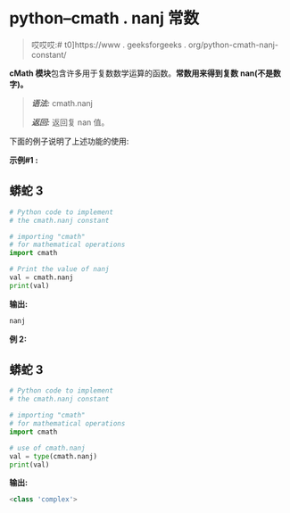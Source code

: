 # python–cmath . nanj 常数

> 哎哎哎:# t0]https://www . geeksforgeeks . org/python-cmath-nanj-constant/

**cMath 模块**包含许多用于复数数学运算的函数。**常数用来得到复数 nan(不是数字)。**

> ***语法:*** cmath.nanj
> 
> ***返回:*** 返回复 nan 值。

下面的例子说明了上述功能的使用:

**示例#1 :**

## 蟒蛇 3

```py
# Python code to implement
# the cmath.nanj constant

# importing "cmath"
# for mathematical operations  
import cmath 

# Print the value of nanj 
val = cmath.nanj 
print(val)
```

**输出:**

```py
nanj

```

**例 2:**

## 蟒蛇 3

```py
# Python code to implement
# the cmath.nanj constant

# importing "cmath"
# for mathematical operations  
import cmath 

# use of cmath.nanj 
val = type(cmath.nanj)
print(val)
```

**输出:**

```py
<class 'complex'>

```